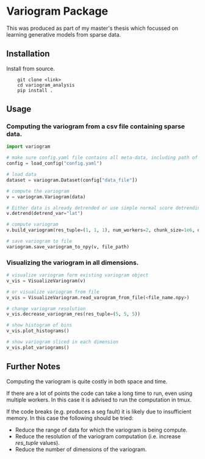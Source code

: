 # Variogram Package

This was produced as part of my master's thesis which focussed on learning generative models from sparse data.

## Installation

Install from source.

```console
    git clone <link>
    cd variogram_analysis
    pip install .
```

## Usage

### Computing the variogram from a csv file containing sparse data.

```python
import variogram

# make sure config.yaml file contains all meta-data, including path of .csv file
config = load_config("config.yaml")

# load data
dataset = variogram.Dataset(config["data_file"])

# compute the variogram
v = variogram.Variogram(data)

# Either data is already detrended or use simple normal score detrending
v.detrend(detrend_var="lat")

# compute variogram
v.build_variogram(res_tuple=(1, 1, 1), num_workers=2, chunk_size=1e6, detrend=False)

# save variogram to file
variogram.save_variogram_to_npy(v, file_path)
```

### Visualizing the variogram in all dimensions.

```python
# visualize variogram form existing variogram object
v_vis = VisualizeVariogram(v)

# or visualize variogram from file
v_vis = VisualizeVariogram.read_varogram_from_file(<file_name.npy>)

# change variogram resolution
v_vis.decrease_variogram_res(res_tuple=(5, 5, 5))

# show histogram of bins
v_vis.plot_histograms()

# show variogram sliced in each dimension
v_vis.plot_variograms()
```

## Further Notes

Computing the variogram is quite costly in both space and time.

If there are a lot of points the code can take a long time to run, even using multiple workers. In this case it is advised to run the computation in tmux.

If the code breaks (e.g. produces a seg fault) it is likely due to insufficient memory. In this case the following should be tried:

- Reduce the range of data for which the variogram is being compute.
- Reduce the resolution of the variogram computation (i.e. increase *res_tuple* values).
- Reduce the number of dimensions of the variogram.